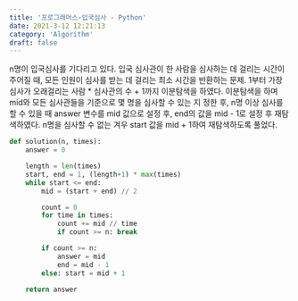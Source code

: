 ```yaml
---
title: '프로그래머스-입국심사 - Python'
date: 2021-3-12 12:21:13
category: 'Algorithm'
draft: false
---
```

n명이 입국심사를 기다리고 있다. 입국 심사관이 한 사람을 심사하는 데 걸리는 시간이 주어질 때, 모든 인원이 심사를 받는 데 걸리는 최소 시간을 반환하는 문제. 1부터 가장 심사가 오래걸리는 사람 \* 심사관의 수 + 1까지 이분탐색을 하였다. 이분탐색을 하며 mid와 모든 심사관들을 기준으로 몇 명을 심사할 수 있는 지 정한 후, n명 이상 심사를 할 수 있을 때 answer 변수를 mid 값으로 설정 후, end의 값을 mid - 1로 설정 후 재탐색하였다. n명을 심사할 수 없는 겨우 start 값을 mid + 1하여 재탐색하도록 풀었다.
```python
def solution(n, times):
    answer = 0

    length = len(times)
    start, end = 1, (length+1) * max(times)
    while start <= end:
        mid = (start + end) // 2

        count = 0
        for time in times:
            count += mid // time
            if count >= n: break

        if count >= n:
            answer = mid
            end = mid - 1
        else: start = mid + 1

    return answer

```